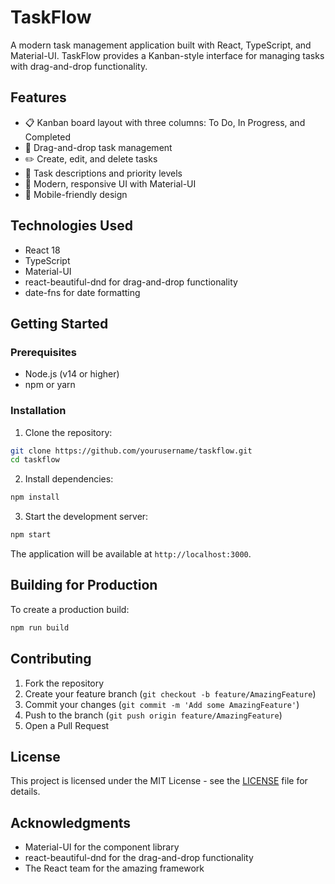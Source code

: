 # TaskFlow

A modern task management application built with React, TypeScript, and Material-UI. TaskFlow provides a Kanban-style interface for managing tasks with drag-and-drop functionality.

## Features

- 📋 Kanban board layout with three columns: To Do, In Progress, and Completed
- 🎯 Drag-and-drop task management
- ✏️ Create, edit, and delete tasks
- 📝 Task descriptions and priority levels
- 🎨 Modern, responsive UI with Material-UI
- 📱 Mobile-friendly design

## Technologies Used

- React 18
- TypeScript
- Material-UI
- react-beautiful-dnd for drag-and-drop functionality
- date-fns for date formatting

## Getting Started

### Prerequisites

- Node.js (v14 or higher)
- npm or yarn

### Installation

1. Clone the repository:

```bash
git clone https://github.com/yourusername/taskflow.git
cd taskflow
```

2. Install dependencies:

```bash
npm install
```

3. Start the development server:

```bash
npm start
```

The application will be available at `http://localhost:3000`.

## Building for Production

To create a production build:

```bash
npm run build
```

## Contributing

1. Fork the repository
2. Create your feature branch (`git checkout -b feature/AmazingFeature`)
3. Commit your changes (`git commit -m 'Add some AmazingFeature'`)
4. Push to the branch (`git push origin feature/AmazingFeature`)
5. Open a Pull Request

## License

This project is licensed under the MIT License - see the [LICENSE](LICENSE) file for details.

## Acknowledgments

- Material-UI for the component library
- react-beautiful-dnd for the drag-and-drop functionality
- The React team for the amazing framework
